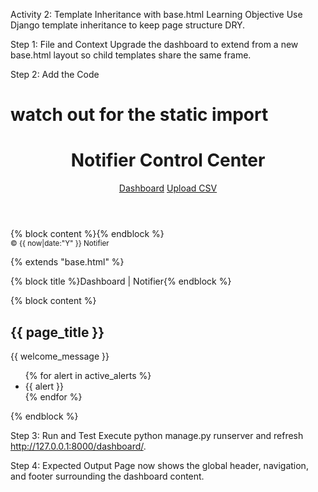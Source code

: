 <!-- activity_template_inheritance.md -->

Activity 2: Template Inheritance with base.html
Learning Objective
Use Django template inheritance to keep page structure DRY.

Step 1: File and Context
Upgrade the dashboard to extend from a new base.html layout so child templates share the same frame.

Step 2: Add the Code

# watch out for the static import

<!-- templates/base.html -->
<!DOCTYPE html>
<html lang="en">
<head>
  <meta charset="utf-8"> <!-- Ensure proper encoding -->
  <title>{% block title %}Notifier{% endblock %}</title> <!-- Allow child templates to override -->
  <link rel="stylesheet" href="{% static 'css/main.css' %}"> <!-- Shared stylesheet -->
</head>
<body>
  <header>
    <h1>Notifier Control Center</h1> <!-- Always visible banner -->
    <nav>
      <a href="{% url 'dashboard' %}">Dashboard</a> <!-- Navigation example -->
      <a href="{% url 'alerts:upload' %}">Upload CSV</a> <!-- Placeholder for later activity -->
    </nav>
  </header>

  <main>
    {% block content %}{% endblock %} <!-- Child templates inject content -->
  </main>

  <footer>
    <small>&copy; {{ now|date:"Y" }} Notifier</small> <!-- Dynamic year display -->
  </footer>
</body>
</html>

<!-- templates/notifications/dashboard.html -->

{% extends "base.html" %} <!-- Opt into the shared layout -->

{% block title %}Dashboard | Notifier{% endblock %} <!-- Customize tab title -->

{% block content %}

  <section>
    <h2>{{ page_title }}</h2> <!-- Page-specific heading -->
    <p>{{ welcome_message }}</p> <!-- Page-specific paragraph -->
    <ul>
      {% for alert in active_alerts %}
        <li>{{ alert }}</li>
      {% endfor %}
    </ul>
  </section>
{% endblock %}

Step 3: Run and Test
Execute python manage.py runserver and refresh http://127.0.0.1:8000/dashboard/.

Step 4: Expected Output
Page now shows the global header, navigation, and footer surrounding the dashboard content.
